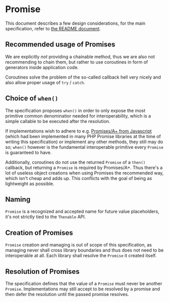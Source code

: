 # Promise

This document describes a few design considerations, for the main specification, refer to [the README document](README.md).

## Recommended usage of Promises

We are explicitly _not_ providing a chainable method, thus we are also not recommending to chain them, but rather to use coroutines in form of generators inside application code.

Coroutines solve the problem of the so-called callback hell very nicely and also allow proper usage of `try` / `catch`.

## Choice of `when()`

The specification proposes `when()` in order to only expose the most primitive common denominatior needed for interoperability, which is a simple callable to be executed after the resolution.

If implementations wish to adhere to e.g. [Promises/A+ from Javascript](https://promisesaplus.com) (which had been implemented in many PHP Promise libraries at the time of writing this specification) or implement any other methods, they still may do so; `when()` however is the fundamental interoperable primitive every `Promise` is guaranteed to have.

Additionally, coroutines do not use the returned `Promise` of a `then()` callback, but returning a `Promise` is required by Promises/A+. Thus there's a lot of useless object creations when using Promises the recommended way, which isn't cheap and adds up. This conflicts with the goal of being as lightweight as possible.

## Naming

`Promise` is a recognized and accepted name for future value placeholders, it's not strictly tied to the `Thenable` API.

## Creation of Promises

`Promise` creation and managing is out of scope of this specification, as managing never shall cross library boundaries and thus does not need to be interoperable at all. Each library shall resolve the `Promise` it created itself.

## Resolution of Promises

The specification defines that the value of a `Promise` must never be another `Promise`. Implementations may still accept to be resolved by a promise and then defer the resolution until the passed promise resolves.
